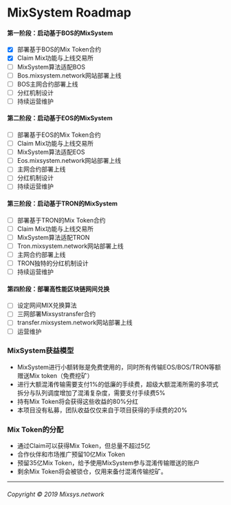 # MixSystem Roadmap

#### 第一阶段：启动基于BOS的MixSystem
- [x] 部署基于BOS的Mix Token合约
- [x] Claim Mix功能与上线交易所
- [ ] MixSystem算法适配BOS 
- [ ] Bos.mixsystem.network网站部署上线 
- [ ] BOS主网合约部署上线
- [ ] 分红机制设计
- [ ] 持续运营维护

#### 第二阶段：启动基于EOS的MixSystem
- [ ] 部署基于EOS的Mix Token合约
- [ ] Claim Mix功能与上线交易所
- [ ] MixSystem算法适配EOS 
- [ ] Eos.mixsystem.network网站部署上线 
- [ ] 主网合约部署上线
- [ ] 分红机制设计
- [ ] 持续运营维护

#### 第三阶段：启动基于TRON的MixSystem
- [ ] 部署基于TRON的Mix Token合约
- [ ] Claim Mix功能与上线交易所
- [ ] MixSystem算法适配TRON 
- [ ] Tron.mixsystem.network网站部署上线 
- [ ] 主网合约部署上线
- [ ] TRON独特的分红机制设计
- [ ] 持续运营维护

#### 第四阶段：部署高性能区块链网间兑换
- [ ] 设定网间MIX兑换算法
- [ ] 三网部署Mixsystransfer合约
- [ ] transfer.mixsystem.network网站部署上线 
- [ ] 运营维护

### MixSystem获益模型
- MixSystem进行小额转账是免费使用的，同时所有传输EOS/BOS/TRON等额赠送Mix token（免费挖矿）
- 进行大额混淆传输需要支付1%的低廉的手续费，超级大额混淆所需的多项式拆分与队列调度增加了混淆复杂度，需要支付手续费5%
- 持有Mix Token将会获得这些收益的80%分红
- 本项目没有私募，团队收益仅仅来自于项目获得的手续费的20%

### Mix Token的分配
- 通过Claim可以获得Mix Token，但总量不超过5亿
- 合作伙伴和市场推广预留10亿Mix Token
- 预留35亿Mix Token，给予使用MixSystem参与混淆传输赠送的账户
- 剩余Mix Token将会被锁仓，仅用来备付混淆传输挖矿。

---
###### Copyright © 2019 Mixsys.network
